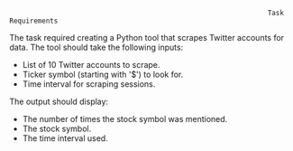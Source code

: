                                                                     Task Requirements
The task required creating a Python tool that scrapes Twitter accounts for data. The tool should take the following inputs:

- List of 10 Twitter accounts to scrape.
- Ticker symbol (starting with '$') to look for.
- Time interval for scraping sessions.

The output should display:
- The number of times the stock symbol was mentioned.
- The stock symbol.
- The time interval used.
